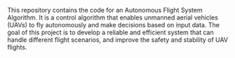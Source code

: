 This repository contains the code for an Autonomous Flight System Algorithm. It is a control algorithm that enables unmanned aerial vehicles (UAVs) to fly autonomously and make decisions based on input data. The goal of this project is to develop a reliable and efficient system that can handle different flight scenarios, and improve the safety and stability of UAV flights.
